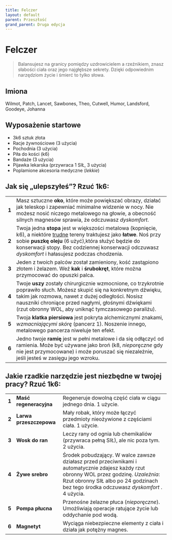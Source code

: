 ```yaml
---
title: Felczer
layout: default
parent: Przeszłość
grand_parent: Druga edycja
---
```


# Felczer

> Balansujesz na granicy pomiędzy uzdrowicielem a rzeźnikiem, znasz słabości ciała oraz jego najgłębsze sekrety. Dzięki odpowiednim narzędziom życie i śmierć to tylko słowa.

## Imiona

Wilmot, Patch, Lancet, Sawbones, Theo, Cutwell, Humor, Landsford, Goodeye, Johanna  

## Wyposażenie startowe

- 3k6 sztuk złota
- Racje żywnościowe (3 użycia)
- Pochodnia (3 użycia) 
- Piła do kości (k6)
- Bandaże (3 użycia)
- Pijawka lekarska (przywraca 1 SIŁ, 3 użycia)
- Poplamione akcesoria medyczne (_lekkie_)

## Jak się „ulepszyłeś”? Rzuć 1k6:

|       |                                                                                                                                                                                                                                                                                                                                                                      |
| ----- | -------------------------------------------------------------------------------------------------------------------------------------------------------------------------------------------------------------------------------------------------------------------------------------------------------------------------------------------------------------------- |
| **1** | Masz sztuczne **oko**, które może powiększać obrazy, działać jak teleskop i zapewniać minimalne widzenie w nocy. Nie możesz nosić niczego metalowego na głowie, a obecność silnych magnesów sprawia, że odczuwasz _dyskomfort_.                                                                                                                                      |
| **2** | Twoja jedna **stopa** jest w większości metalowa (kopnięcie, k6), a niektóre [trudne](https://cairnrpg.com/wip/2e/wilderness-exploration/#terrain-difficulty) tereny traktujesz jako **łatwe**. Noś przy sobie **puszkę oleju** (6 użyć),która służyć będzie do konserwacji stopy. Bez codziennej konserwacji odczuwasz _dyskomfort_ i hałasujesz podczas chodzenia. |
| **3** | Jeden z twoich palców został zamieniony, kość zastąpiono złotem i żelazem. Weź **kak** i **śrubokręt**, które można przymocować do opuszki palca.                                                                                                                                                                                                                    |
| **4** | Twoje **uszy** zostały chirurgicznie wzmocnione, co trzykrotnie poprawiło słuch. Możesz skupić się na konkretnym dźwięku, takim jak rozmowa, nawet z dużej odległości. Nosisz nauszniki chroniące przed nagłymi, głośnymi dźwiękami (rzut obronny WOL, aby uniknąć tymczasowego paraliżu).                                                                           |
| **5** | Twoja **klatka piersiowa** jest pokryta alchemicznymi znakami, _wzmacniającymi skórę_ (pancerz 1). Noszenie innego, metalowego pancerza niweluje ten efekt.                                                                                                                                                                                                          |
| **6** | Jedno twoje **ramię** jest w pełni metalowe i da się odłączyć od ramienia. Może być używane jako broń (k8, _nieporęczne_ gdy nie jest przymocowane) i może poruszać się niezależnie, jeśli jesteś w zasięgu jego wzroku.                                                                                                                                             |

## Jakie rzadkie narzędzie jest niezbędne w twojej pracy? Rzuć 1k6:

|       |                         |                                                                                                                                                                                                                                     |
| ----- | ----------------------- | ----------------------------------------------------------------------------------------------------------------------------------------------------------------------------------------------------------------------------------- |
| **1** | **Maść regeneracyjna**  | Regeneruje dowolną część ciała w ciągu jednego dnia. 1 użycie.                                                                                                                                                                      |
| **2** | **Larwa przeszczepowa** | Mały robak, który może łączyć przedmioty nieożywione z częściami ciała.  1 użycie.                                                                                                                                                  |
| **3** | **Wosk do ran**         | Leczy rany od ognia lub chemikaliów (przywraca pełną SIŁ), ale nic poza tym. 2 użycia.                                                                                                                                              |
| **4** | **Żywe srebro**         | Środek pobudzający. W walce zawsze działasz przed przeciwnikami i automatycznie zdajesz każdy rzut obronny WOL przez godzinę. _Uzależnia_: Rzut obronny SIŁ albo po 24 godzinach bez tego środka odczuwasz _dyskomfort_ . 4 użycia. |
| **5** | **Pompa płucna**        | Przenośne żelazne płuca (_nieporęczne_). Umożliwiają operacje ratujące życie lub oddychanie pod wodą.                                                                                                                               |
| **6** | **Magnetyt**            | Wyciąga niebezpieczne elementy z ciała i działa jak potężny magnes.                                                                                                                                                                 |
